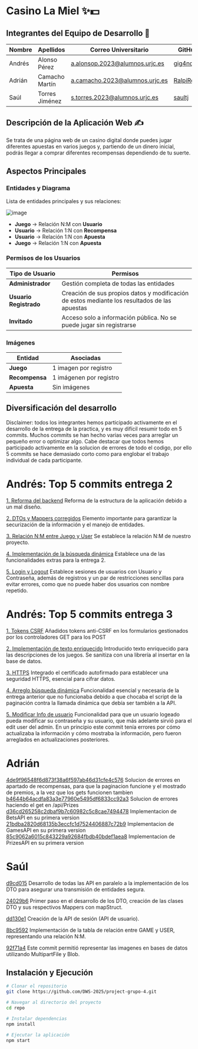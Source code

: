 # Casino La Miel ✨💵

## Integrantes del Equipo de Desarrollo 📝

| Nombre | Apellidos | Correo Universitario | GitHub |
|--------|----------|----------------------|--------|
| Andrés | Alonso Pérez | a.alonsop.2023@alumnos.urjc.es | [gig4ndr3s](https://github.com/gig4ndr3s) |
| Adrián | Camacho Martín | a.camacho.2023@alumnos.urjc.es | [RalpiRekt](https://github.com/RalpiRekt) |
| Saúl | Torres Jiménez | s.torres.2023@alumnos.urjc.es | [saultj](https://github.com/saultj) |

## Descripción de la Aplicación Web ✍️

Se trata de una página web de un casino digital donde puedes jugar diferentes apuestas en varios juegos y, partiendo de un dinero inicial, podrás llegar a comprar diferentes recompensas dependiendo de tu suerte.

## Aspectos Principales

### Entidades y Diagrama

Lista de entidades principales y sus relaciones:

![image](https://github.com/user-attachments/assets/a2226ccf-4078-4077-b7f1-fc11e4e1f04f)


- **Juego** → Relación N:M con **Usuario**
- **Usuario** → Relación 1:N con **Recompensa**
- **Usuario** → Relación 1:N con **Apuesta**
- **Juego** → Relación 1:N con **Apuesta**

### Permisos de los Usuarios

| Tipo de Usuario | Permisos |
|----------------|----------|
| **Administrador** | Gestión completa de todas las entidades |
| **Usuario Registrado** | Creación de sus propios datos y modificación de estos mediante los resultados de las apuestas |
| **Invitado** | Acceso solo a información pública. No se puede jugar sin registrarse |

### Imágenes

| Entidad | Asociadas |
|---------|----------|
| **Juego** | 1 imagen por registro |
| **Recompensa** | 1 imágenen por registro |
| **Apuesta** | Sin imágenes |

## Diversificación del desarrollo
Disclaimer: todos los integrantes hemos participado activamente en el desarrollo de la entrega de la practica, y es muy difícil
resumir todo en 5 commits. Muchos commits se han hecho varias veces para arreglar un pequeño error o optimizar algo. Cabe destacar
que todos hemos participado activamente en la solucion de errores de todo el codigo, por ello 5 commits se hace demasiado corto
como para englobar el trabajo individual de cada participante.
# Andrés: Top 5 commits entrega 2
[1. Reforma del backend](https://github.com/DWS-2025/project-grupo-4/commit/50d87590183f5885da2915bf7eeab873558ea761) Reforma de la estructura de la aplicación debido a un mal diseño. 

[2. DTOs y Mappers corregidos](https://github.com/DWS-2025/project-grupo-4/commit/10afaba9b00ea3636c356ee09307921107fbdc38) Elemento importante para garantizar la securización de la información y el manejo de entidades. 

[3. Relación N:M entre Juego y User](https://github.com/DWS-2025/project-grupo-4/commit/bba1574aad89160db23cb977f4139965aaf2d23e) Se establece la relación N:M de nuestro proyecto. 

[4. Implementación de la búsqueda dinámica](https://github.com/DWS-2025/project-grupo-4/commit/f781b186390b185e081cc4da499648b70cf003a7) Establece una de las funcionalidades extras para la entrega 2. 

[5. Login y Logout](https://github.com/DWS-2025/project-grupo-4/commit/bdf73844db0a6fe94a1cc97d0905e84c456044a5) Establece sesiones de usuarios con Usuario y Contraseña, además de registros y un par de restricciones sencillas para evitar errores, como que no puede haber dos usuarios con nombre repetido. 

# Andrés: Top 5 commits entrega 3
[1. Tokens CSRF](https://github.com/DWS-2025/project-grupo-4/commit/ab18c1d622f7e80f6131268eb12e754be03206a0) Añadidos tokens anti-CSRF en los formularios gestionados por los controladores GET para los POST

[2. Implementación de texto enriquecido](https://github.com/DWS-2025/project-grupo-4/commit/6bcc7a8ee6c4a4af6df1042639a0b8c4b6f24e82) Introducido texto enriquecido para las descripciones de los juegos. Se sanitiza con una librería al insertar en la base de datos.

[3. HTTPS](https://github.com/DWS-2025/project-grupo-4/commit/2247338892e36bbc931e1bcecbcf6a5459860551) Integrado el certificado autofirmado para establecer una seguridad HTTPS, esencial para cifrar datos.

[4. Arreglo búsqueda dinámica](https://github.com/DWS-2025/project-grupo-4/commit/8128521737235bea012e9305f3ebfdf7b9992418) Funcionalidad esencial y necesaria de la entrega anterior que no funcionaba debido a que chocaba el script de la paginación contra la llamada dinámica que debía ser también a la API.

[5. Modificar Info de usuario](https://github.com/DWS-2025/project-grupo-4/commit/dc634939511bd2460575fc3414f4d7f54fc0748d) Funcionalidad para que un usuario logeado pueda modificar su contraseña y su usuario, que más adelante sirvió para el edit user del admin. En un principio este commit tenía errores por cómo actualizaba la información y cómo mostraba la información, pero fueron arreglados en actualizaciones posteriores.

# Adrián
[4de9f96548f6d873f38a6f597ab46d31cfe4c576](1) Solucion de errores en apartado de recompensas, para que la paginacion funcione y el mostrado de premios, a la vez que los gets funcionen tambien
[b4644b64acdfa83a3e77960e5495df6833cc92a3](2) Solucion de errores haciendo el get en /api/Prizes
[d36cd265258c2dbaf9b7c60982c5c8cae7494478](3) Implementacion de BetsAPI en su primera version
[21bdba2820d68135b3eccfc1d7524406887c72b9](4) Implementacion de GamesAPI en su primera version
[85c9062a6015c843229a92684fbdb40bdef1aea8](5) Implementacion de PrizesAPI en su primera version

# Saúl
[d9cd015](1) Desarrollo de todas las API en paralelo a la implementación de los DTO para asegurar una transmisión de entidades segura. 

[24029b6](2) Primer paso en el desarrollo de los DTO, creación de las clases DTO y sus respectivos Mappers con mapStruct.

[dd130e1](3) Creación de la API de sesión (API de usuario).

[8bc9592](4) Implementación de la tabla de relación entre GAME y USER, representando una relación N:M.

[92f71a4](4) Este commit permitió representar las imagenes en bases de datos utilizando MultipartFile y Blob.


## Instalación y Ejecución

```sh
# Clonar el repositorio
git clone https://github.com/DWS-2025/project-grupo-4.git

# Navegar al directorio del proyecto
cd repo

# Instalar dependencias
npm install

# Ejecutar la aplicación
npm start
```

